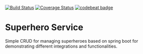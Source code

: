 [![Build Status](https://travis-ci.org/cod3hulk/superhero-service.svg?branch=master)](https://travis-ci.org/cod3hulk/superhero-service)
[![Coverage Status](https://coveralls.io/repos/github/cod3hulk/superhero-service/badge.svg?branch=master)](https://coveralls.io/github/cod3hulk/superhero-service?branch=master)
[![codebeat badge](https://codebeat.co/badges/6463483a-e157-4765-a0ba-dcf21ed8c541)](https://codebeat.co/projects/github-com-cod3hulk-superhero-service-master)
# Superhero Service
Simple CRUD for managing superheroes based on spring boot for demonstrating different
integrations and functionalities.